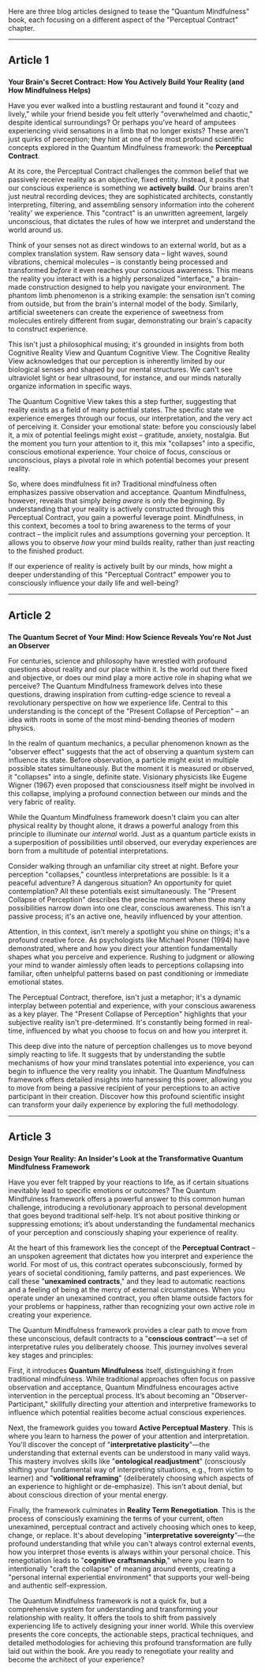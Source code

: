Here are three blog articles designed to tease the "Quantum Mindfulness" book, each focusing on a different aspect of the "Perceptual Contract" chapter.

---

## Article 1

###
**Your Brain's Secret Contract: How You Actively Build Your Reality (and How Mindfulness Helps)**



Have you ever walked into a bustling restaurant and found it "cozy and lively," while your friend beside you felt utterly "overwhelmed and chaotic," despite identical surroundings? Or perhaps you’ve heard of amputees experiencing vivid sensations in a limb that no longer exists? These aren't just quirks of perception; they hint at one of the most profound scientific concepts explored in the Quantum Mindfulness framework: the **Perceptual Contract**.

At its core, the Perceptual Contract challenges the common belief that we passively receive reality as an objective, fixed entity. Instead, it posits that our conscious experience is something we **actively build**. Our brains aren't just neutral recording devices; they are sophisticated architects, constantly interpreting, filtering, and assembling sensory information into the coherent 'reality' we experience. This "contract" is an unwritten agreement, largely unconscious, that dictates the rules of how we interpret and understand the world around us.

Think of your senses not as direct windows to an external world, but as a complex translation system. Raw sensory data – light waves, sound vibrations, chemical molecules – is constantly being processed and transformed *before* it even reaches your conscious awareness. This means the reality you interact with is a highly personalized "interface," a brain-made construction designed to help you navigate your environment. The phantom limb phenomenon is a striking example: the sensation isn't coming from outside, but from the brain's internal model of the body. Similarly, artificial sweeteners can create the experience of sweetness from molecules entirely different from sugar, demonstrating our brain's capacity to construct experience.

This isn't just a philosophical musing; it's grounded in insights from both Cognitive Reality View and Quantum Cognitive View. The Cognitive Reality View acknowledges that our perception is inherently limited by our biological senses and shaped by our mental structures. We can't see ultraviolet light or hear ultrasound, for instance, and our minds naturally organize information in specific ways.

The Quantum Cognitive View takes this a step further, suggesting that reality exists as a field of many potential states. The specific state we experience emerges through our focus, our interpretation, and the very act of perceiving it. Consider your emotional state: before you consciously label it, a mix of potential feelings might exist – gratitude, anxiety, nostalgia. But the moment you turn your attention to it, this mix "collapses" into a specific, conscious emotional experience. Your choice of focus, conscious or unconscious, plays a pivotal role in which potential becomes your present reality.

So, where does mindfulness fit in? Traditional mindfulness often emphasizes passive observation and acceptance. Quantum Mindfulness, however, reveals that simply *being aware* is only the beginning. By understanding that your reality is actively constructed through this Perceptual Contract, you gain a powerful leverage point. Mindfulness, in this context, becomes a tool to bring awareness to the terms of your contract – the implicit rules and assumptions governing your perception. It allows you to observe *how* your mind builds reality, rather than just reacting to the finished product.

If our experience of reality is actively built by our minds, how might a deeper understanding of this "Perceptual Contract" empower you to consciously influence your daily life and well-being?

---

## Article 2

###
**The Quantum Secret of Your Mind: How Science Reveals You're Not Just an Observer**



For centuries, science and philosophy have wrestled with profound questions about reality and our place within it. Is the world out there fixed and objective, or does our mind play a more active role in shaping what we perceive? The Quantum Mindfulness framework delves into these questions, drawing inspiration from cutting-edge science to reveal a revolutionary perspective on how we experience life. Central to this understanding is the concept of the "Present Collapse of Perception" – an idea with roots in some of the most mind-bending theories of modern physics.

In the realm of quantum mechanics, a peculiar phenomenon known as the "observer effect" suggests that the act of observing a quantum system can influence its state. Before observation, a particle might exist in multiple possible states simultaneously. But the moment it is measured or observed, it "collapses" into a single, definite state. Visionary physicists like Eugene Wigner (1967) even proposed that consciousness itself might be involved in this collapse, implying a profound connection between our minds and the very fabric of reality.

While the Quantum Mindfulness framework doesn't claim you can alter physical reality by thought alone, it draws a powerful analogy from this principle to illuminate our *internal* world. Just as a quantum particle exists in a superposition of possibilities until observed, our everyday experiences are born from a multitude of potential interpretations.

Consider walking through an unfamiliar city street at night. Before your perception "collapses," countless interpretations are possible: Is it a peaceful adventure? A dangerous situation? An opportunity for quiet contemplation? All these potentials exist simultaneously. The "Present Collapse of Perception" describes the precise moment when these many possibilities narrow down into one clear, conscious awareness. This isn't a passive process; it's an active one, heavily influenced by your attention.

Attention, in this context, isn't merely a spotlight you shine on things; it's a profound creative force. As psychologists like Michael Posner (1994) have demonstrated, where and how you direct your attention fundamentally shapes what you perceive and experience. Rushing to judgment or allowing your mind to wander aimlessly often leads to perceptions collapsing into familiar, often unhelpful patterns based on past conditioning or immediate emotional states.

The Perceptual Contract, therefore, isn't just a metaphor; it's a dynamic interplay between potential and experience, with your conscious awareness as a key player. The "Present Collapse of Perception" highlights that your subjective reality isn't pre-determined. It's constantly being formed in real-time, influenced by what you choose to focus on and how you interpret it.

This deep dive into the nature of perception challenges us to move beyond simply reacting to life. It suggests that by understanding the subtle mechanisms of how your mind translates potential into experience, you can begin to influence the very reality you inhabit. The Quantum Mindfulness framework offers detailed insights into harnessing this power, allowing you to move from being a passive recipient of your perceptions to an active participant in their creation. Discover how this profound scientific insight can transform your daily experience by exploring the full methodology.

---

## Article 3

###
**Design Your Reality: An Insider's Look at the Transformative Quantum Mindfulness Framework**



Have you ever felt trapped by your reactions to life, as if certain situations inevitably lead to specific emotions or outcomes? The Quantum Mindfulness framework offers a powerful answer to this common human challenge, introducing a revolutionary approach to personal development that goes beyond traditional self-help. It’s not about positive thinking or suppressing emotions; it’s about understanding the fundamental mechanics of your perception and consciously shaping your experience of reality.

At the heart of this framework lies the concept of the **Perceptual Contract** – an unspoken agreement that dictates how you interpret and experience the world. For most of us, this contract operates subconsciously, formed by years of societal conditioning, family patterns, and past experiences. We call these "**unexamined contracts**," and they lead to automatic reactions and a feeling of being at the mercy of external circumstances. When you operate under an unexamined contract, you often blame outside factors for your problems or happiness, rather than recognizing your own active role in creating your experience.

The Quantum Mindfulness framework provides a clear path to move from these unconscious, default contracts to a "**conscious contract**"—a set of interpretative rules you deliberately choose. This journey involves several key stages and principles:

First, it introduces **Quantum Mindfulness** itself, distinguishing it from traditional mindfulness. While traditional approaches often focus on passive observation and acceptance, Quantum Mindfulness encourages active intervention in the perceptual process. It’s about becoming an "Observer-Participant," skillfully directing your attention and interpretive frameworks to influence which potential realities become actual conscious experiences.

Next, the framework guides you toward **Active Perceptual Mastery**. This is where you learn to harness the power of your attention and interpretation. You'll discover the concept of "**interpretative plasticity**"—the understanding that external events can be understood in many valid ways. This mastery involves skills like "**ontological readjustment**" (consciously shifting your fundamental way of interpreting situations, e.g., from victim to learner) and "**volitional reframing**" (deliberately choosing which aspects of an experience to highlight or de-emphasize). This isn't about denial, but about conscious direction of your mental energy.

Finally, the framework culminates in **Reality Term Renegotiation**. This is the process of consciously examining the terms of your current, often unexamined, perceptual contract and actively choosing which ones to keep, change, or replace. It's about developing "**interpretative sovereignty**"—the profound understanding that while you can't always control external events, how you interpret those events is always within your personal choice. This renegotiation leads to "**cognitive craftsmanship**," where you learn to intentionally "craft the collapse" of meaning around events, creating a "personal internal experiential environment" that supports your well-being and authentic self-expression.

The Quantum Mindfulness framework is not a quick fix, but a comprehensive system for understanding and transforming your relationship with reality. It offers the tools to shift from passively experiencing life to actively designing your inner world. While this overview presents the core concepts, the actionable steps, practical techniques, and detailed methodologies for achieving this profound transformation are fully laid out within the book. Are you ready to renegotiate your reality and become the architect of your experience?